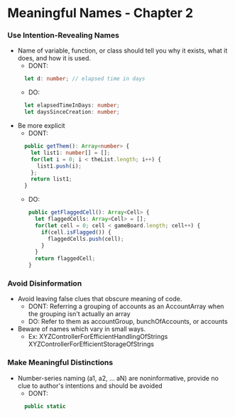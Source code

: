 # Meaningful Names - Chapter 2

### Use Intention-Revealing Names
  - Name of variable, function, or class should tell you why it exists, what it does, and how it is used.
    - DONT:
    ```typescript
      let d: number; // elapsed time in days 
    ```
    - DO:
    ```typescript
      let elapsedTimeInDays: number;
      let daysSinceCreation: number;
    ```
  - Be more explicit
    - DONT:
    ```typescript
      public getThem(): Array<number> {
        let list1: number[] = [];
        for(let i = 0; i < theList.length; i++) {
          list1.push(i);
        };
        return list1;
      }
    ```
    - DO:
      ```typescript
      public getFlaggedCell(): Array<Cell> {
        let flaggedCells: Array<Cell> = [];
        for(let cell = 0; cell < gameBoard.length; cell++) {
          if(cell.isFlagged()) {
            flaggedCells.push(cell);
          }
        }
        return flaggedCell;
      }
      ```

### Avoid Disinformation
  - Avoid leaving false clues that obscure meaning of code.
    - DONT:
      Referring a grouping of accounts as an AccountArray when the grouping isn't actually an array
    - DO:
      Refer to them as accountGroup, bunchOfAccounts, or accounts
  - Beware of names which vary in small ways.
    - Ex:
      XYZControllerForEfficientHandlingOfStrings
      XYZControllerForEfficientStorageOfStrings

### Make Meaningful Distinctions
  - Number-series naming (a1, a2, ... aN) are noninformative, provide no clue to author's intentions and should be avoided
    - DONT:
    ```typescript
      public static 
    ```


    
  
